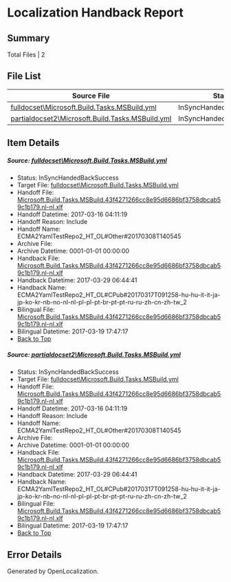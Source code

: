 # <a name='report-top'></a> Localization Handback Report

## Summary
 Total Files | 2

## File List
 Source File | Status | Details 
 ----------- | ------ | ------- 
 [fulldocset\Microsoft.Build.Tasks.MSBuild.yml](https://github.com/OpenLocalizationTestOrg/ECMA2YamlTestRepo2/blob/1e40a158586a88a698e0cb5342785002a56898b2/fulldocset/Microsoft.Build.Tasks.MSBuild.yml) | InSyncHandedBackSuccess | [Details](#2ed59e0dc5ea36f1040d694fcd2fea1c1f19561f74108)
 [partialdocset2\Microsoft.Build.Tasks.MSBuild.yml](https://github.com/OpenLocalizationTestOrg/ECMA2YamlTestRepo2/blob/9a577bbd8ead778fd4723fbdbce691e69b3b14d4/partialdocset2/Microsoft.Build.Tasks.MSBuild.yml) | InSyncHandedBackSuccess | [Details](#2ed59e0dc5ea36f1040d694fcd2fea1c1f19561f88199)

## Item Details
##### <a name='2ed59e0dc5ea36f1040d694fcd2fea1c1f19561f74108'></a> Source: [fulldocset\Microsoft.Build.Tasks.MSBuild.yml](https://github.com/OpenLocalizationTestOrg/ECMA2YamlTestRepo2/blob/1e40a158586a88a698e0cb5342785002a56898b2/fulldocset/Microsoft.Build.Tasks.MSBuild.yml)
* Status: InSyncHandedBackSuccess
* Target File: [fulldocset\Microsoft.Build.Tasks.MSBuild.yml](https://github.com/OpenLocalizationTestOrg/ECMA2YamlTestRepo2.nl-nl/blob/4b1d99888e0e0f88ad06ba4291feee8d7cc32561/fulldocset/Microsoft.Build.Tasks.MSBuild.yml)
* Handoff File: [Microsoft.Build.Tasks.MSBuild.43f4271266cc8e95d6686bf3758dbcab59c1b179.nl-nl.xlf](https://github.com/OpenLocalizationTestOrg/ECMA2YamlTestRepo2.handoff/blob/250a643c30b5c40d0f8208c3fa26e2aa00eef53a/ol-handoff/OpenLocalizationTestOrg/ECMA2YamlTestRepo2.nl-nl/master/fulldocset/Microsoft.Build.Tasks.MSBuild.43f4271266cc8e95d6686bf3758dbcab59c1b179.nl-nl.xlf)
* Handoff Datetime: 2017-03-16 04:11:19
* Handoff Reason: Include
* Handoff Name: ECMA2YamlTestRepo2_HT_OL#Other#20170308T140545
* Archive File: 
* Archive Datetime: 0001-01-01 00:00:00
* Handback File: [Microsoft.Build.Tasks.MSBuild.43f4271266cc8e95d6686bf3758dbcab59c1b179.nl-nl.xlf](https://github.com/OpenLocalizationTestOrg/ECMA2YamlTestRepo2.handback/blob/0c39064612d055bbf210edea37ed590c52a7b1cc/ol-handback/OpenLocalizationTestOrg/ECMA2YamlTestRepo2.nl-nl/master/fulldocset/Microsoft.Build.Tasks.MSBuild.43f4271266cc8e95d6686bf3758dbcab59c1b179.nl-nl.xlf)
* Handback Datetime: 2017-03-29 06:44:41
* Handback Name: ECMA2YamlTestRepo2_HT_OL#CPub#20170317T091258-hu-hu-it-it-ja-jp-ko-kr-nb-no-nl-nl-pl-pl-pt-br-pt-pt-ru-ru-zh-cn-zh-tw_2
* Bilingual File: [Microsoft.Build.Tasks.MSBuild.43f4271266cc8e95d6686bf3758dbcab59c1b179.nl-nl.xlf](https://github.com/OpenLocalizationTestOrg/ECMA2YamlTestRepo2.handback/blob/7fb79a235dfb0ca4072ff7ba11f048269faf0e6d/ol-handback/OpenLocalizationTestOrg/ECMA2YamlTestRepo2.nl-nl/master/fulldocset/Microsoft.Build.Tasks.MSBuild.43f4271266cc8e95d6686bf3758dbcab59c1b179.nl-nl.xlf)
* Bilingual Datetime: 2017-03-19 17:47:17
* [Back to Top](#report-top)

##### <a name='2ed59e0dc5ea36f1040d694fcd2fea1c1f19561f88199'></a> Source: [partialdocset2\Microsoft.Build.Tasks.MSBuild.yml](https://github.com/OpenLocalizationTestOrg/ECMA2YamlTestRepo2/blob/9a577bbd8ead778fd4723fbdbce691e69b3b14d4/partialdocset2/Microsoft.Build.Tasks.MSBuild.yml)
* Status: InSyncHandedBackSuccess
* Target File: [fulldocset\Microsoft.Build.Tasks.MSBuild.yml](https://github.com/OpenLocalizationTestOrg/ECMA2YamlTestRepo2.nl-nl/blob/4b1d99888e0e0f88ad06ba4291feee8d7cc32561/fulldocset/Microsoft.Build.Tasks.MSBuild.yml)
* Handoff File: [Microsoft.Build.Tasks.MSBuild.43f4271266cc8e95d6686bf3758dbcab59c1b179.nl-nl.xlf](https://github.com/OpenLocalizationTestOrg/ECMA2YamlTestRepo2.handoff/blob/250a643c30b5c40d0f8208c3fa26e2aa00eef53a/ol-handoff/OpenLocalizationTestOrg/ECMA2YamlTestRepo2.nl-nl/master/fulldocset/Microsoft.Build.Tasks.MSBuild.43f4271266cc8e95d6686bf3758dbcab59c1b179.nl-nl.xlf)
* Handoff Datetime: 2017-03-16 04:11:19
* Handoff Reason: Include
* Handoff Name: ECMA2YamlTestRepo2_HT_OL#Other#20170308T140545
* Archive File: 
* Archive Datetime: 0001-01-01 00:00:00
* Handback File: [Microsoft.Build.Tasks.MSBuild.43f4271266cc8e95d6686bf3758dbcab59c1b179.nl-nl.xlf](https://github.com/OpenLocalizationTestOrg/ECMA2YamlTestRepo2.handback/blob/0c39064612d055bbf210edea37ed590c52a7b1cc/ol-handback/OpenLocalizationTestOrg/ECMA2YamlTestRepo2.nl-nl/master/fulldocset/Microsoft.Build.Tasks.MSBuild.43f4271266cc8e95d6686bf3758dbcab59c1b179.nl-nl.xlf)
* Handback Datetime: 2017-03-29 06:44:41
* Handback Name: ECMA2YamlTestRepo2_HT_OL#CPub#20170317T091258-hu-hu-it-it-ja-jp-ko-kr-nb-no-nl-nl-pl-pl-pt-br-pt-pt-ru-ru-zh-cn-zh-tw_2
* Bilingual File: [Microsoft.Build.Tasks.MSBuild.43f4271266cc8e95d6686bf3758dbcab59c1b179.nl-nl.xlf](https://github.com/OpenLocalizationTestOrg/ECMA2YamlTestRepo2.handback/blob/7fb79a235dfb0ca4072ff7ba11f048269faf0e6d/ol-handback/OpenLocalizationTestOrg/ECMA2YamlTestRepo2.nl-nl/master/fulldocset/Microsoft.Build.Tasks.MSBuild.43f4271266cc8e95d6686bf3758dbcab59c1b179.nl-nl.xlf)
* Bilingual Datetime: 2017-03-19 17:47:17
* [Back to Top](#report-top)


## Error Details

Generated by OpenLocalization.
